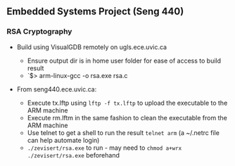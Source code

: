 ## Embedded Systems Project (Seng 440)
### RSA Cryptography

* Build using VisualGDB remotely on ugls.ece.uvic.ca
	* Ensure output dir is in home user folder for ease of access to build result
	* `$> arm-linux-gcc -o rsa.exe rsa.c

* From seng440.ece.uvic.ca:
	* Execute tx.lftp using `lftp -f tx.lftp` to upload the executable to the ARM machine
	* Execute rm.lftm in the same fashion to clean the executable from the ARM machine
	* Use telnet to get a shell to run the result `telnet arm` (a ~/.netrc file can help automate login)
	* `./zevisert/rsa.exe` to run - may need to `chmod a+wrx ./zevisert/rsa.exe` beforehand


